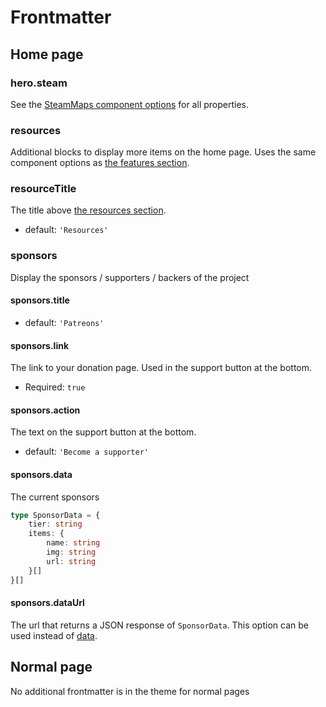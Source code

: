 # Frontmatter

## Home page

### hero.steam

See the [SteamMaps component options](components#steammaps) for all properties.

### resources

Additional blocks to display more items on the home page. Uses the same component options as [the features section](https://vitepress.dev/reference/default-theme-home-page#features-section).

### resourceTitle

The title above [the resources section](#resources).

- default: `'Resources'`

### sponsors

Display the sponsors / supporters / backers of the project

#### sponsors.title

- default: `'Patreons'`

#### sponsors.link

The link to your donation page. Used in the support button at the bottom.

- Required: `true`

#### sponsors.action

The text on the support button at the bottom.

- default: `'Become a supporter'`

#### sponsors.data

The current sponsors

```ts
type SponsorData = {
    tier: string
    items: {
        name: string
        img: string
        url: string
    }[]
}[]
```

#### sponsors.dataUrl

The url that returns a JSON response of `SponsorData`. This option can be used instead of [data](#sponsorsdata).

## Normal page

No additional frontmatter is in the theme for normal pages

